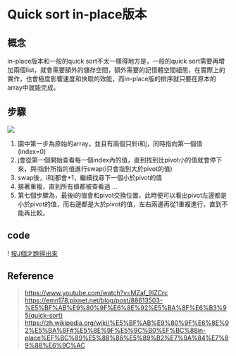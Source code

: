 # Quick sort in-place版本

## 概念
in-place版本和一般的quick sort不太一樣得地方是，一般的quick sort需要再增加兩個list，就會需要額外的儲存空間，額外需要的記憶體空間組態，在實際上的實作，也會極度影響速度和快取的效能，而in-place版的排序就只要在原本的array中就能完成。

## 步驟
![](https://i.imgur.com/jYdc0ZM.jpg)

1. 圖中第一步為原始的array，並且有兩個只針i和j，同時指向第一個值(index=0)
2. j會從第一個開始查看每一個index內的值，直到找到比pivot小的值就會停下來，與i指針所指的值進行swap(i只會指到大於pivot的值)
3. swap後，i和j都會+1，繼續找尋下一個小於pivot的值
4. 接著重複，直到所有值都被查看過
...
7. 第七個步驟為，最後i的值會和pivot交換位置，此時便可以看出pivot左邊都是小於pivot的值，而右邊都是大於pivot的值，左右兩邊再從1重複進行，直到不能再比較。

## code

! [按J個才跑得出來](https://nbviewer.jupyter.org/github/rebeca0521/my-learning-note/blob/master/4.%20Quick%20sort%20%28in-place%29/Quick%20sort%20in-place.ipynbhttps://nbviewer.jupyter.org/github/rebeca0521/my-learning-note/blob/master/4.%20Quick%20sort%20%28in-place%29/Quick%20sort%20in-place.ipynb)

## Reference
> https://www.youtube.com/watch?v=MZaf_9IZCrc
> https://emn178.pixnet.net/blog/post/88613503-%E5%BF%AB%E9%80%9F%E6%8E%92%E5%BA%8F%E6%B3%95(quick-sort)
> https://zh.wikipedia.org/wiki/%E5%BF%AB%E9%80%9F%E6%8E%92%E5%BA%8F#%E5%8E%9F%E5%9C%B0%EF%BC%88in-place%EF%BC%89%E5%88%86%E5%89%B2%E7%9A%84%E7%89%88%E6%9C%AC
